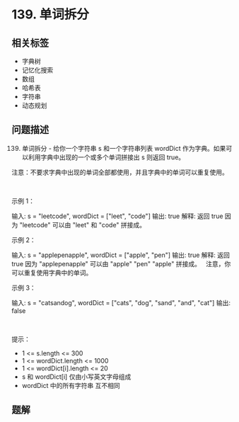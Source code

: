 
# 139. 单词拆分

## 相关标签

- 字典树
- 记忆化搜索
- 数组
- 哈希表
- 字符串
- 动态规划

## 问题描述 

139. 单词拆分 - 给你一个字符串 s 和一个字符串列表 wordDict 作为字典。如果可以利用字典中出现的一个或多个单词拼接出 s 则返回 true。

注意：不要求字典中出现的单词全部都使用，并且字典中的单词可以重复使用。

 

示例 1：


输入: s = "leetcode", wordDict = ["leet", "code"]
输出: true
解释: 返回 true 因为 "leetcode" 可以由 "leet" 和 "code" 拼接成。


示例 2：


输入: s = "applepenapple", wordDict = ["apple", "pen"]
输出: true
解释: 返回 true 因为 "applepenapple" 可以由 "apple" "pen" "apple" 拼接成。
     注意，你可以重复使用字典中的单词。


示例 3：


输入: s = "catsandog", wordDict = ["cats", "dog", "sand", "and", "cat"]
输出: false


 

提示：

 * 1 <= s.length <= 300
 * 1 <= wordDict.length <= 1000
 * 1 <= wordDict[i].length <= 20
 * s 和 wordDict[i] 仅由小写英文字母组成
 * wordDict 中的所有字符串 互不相同

## 题解


```ts

````